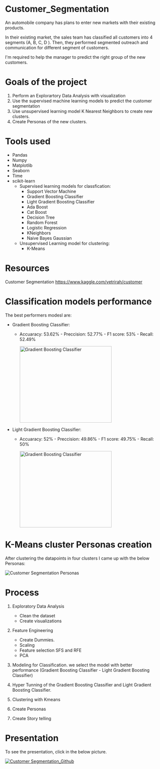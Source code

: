 # Customer_Segmentation

An automobile company has plans to enter new markets with their existing products.

In their existing market, the sales team has classified all customers into 4 segments (A, B, C, D ). Then, they performed segmented outreach and communication for different segment of customers.

I'm required to help the manager to predict the right group of the new customers.

# Goals of the project

1. Perform an Explorartory Data Analysis with visualization 
2. Use the supervised machine learning models to predict the customer segmentation
3. Use unsupervised learning model K Nearest Neighbors to create new clusters.
4. Create Personas of the new clusters. 

# Tools used
* Pandas
* Numpy
* Matplotlib
* Seaborn
* Time
* scikit-learn
  * Supervised learning models for classfication:
    * Support Vector Machine
    * Gradient Boosting Classifier
    * Light Gradient Boosting Classifier
    * Ada Boost
    * Cat Boost
    * Decision Tree
    * Random Forest
    * Logistic Regression
    * KNeighbors
    * Naive Bayes Gaussian
  * Unsupervised Learning model for clustering:
    * K-Means    

# Resources
Customer Segmentation
https://www.kaggle.com/vetrirah/customer

# Classification models performance

The best performers modesl are: 
  * Gradient Boosting Classifier: 
     * Accuaracy: 53.62% - Preccision: 52.77% - F1 score:  53% - Recall: 52.49%
     
       <img src="https://user-images.githubusercontent.com/73388089/114066452-0b7d1900-989c-11eb-9c68-e1eb90c714bd.png" alt="Gradient Boosting Classifier" width="300" height="250">
       
  * Light Gradient Boosting Classifier:      
     * Accuaracy: 52% - Preccision: 49.86% - F1 score: 49.75% - Recall: 50%     
       
       <img src="https://user-images.githubusercontent.com/73388089/114066689-48e1a680-989c-11eb-87e5-171c06b9249e.png" alt="Gradient Boosting Classifier" width="300" height="250">


# K-Means cluster Personas creation

After clustering the datapoints in four clusters I came up with the below Personas:

![Customer Segmentation Personas](https://user-images.githubusercontent.com/73388089/114074814-17b9a400-98a5-11eb-8f58-a0f01aceea94.jpg)


# Process
1. Exploratory Data Analysis
   * Clean the dataset
   * Create visualizations
2. Feature Engineering
   * Create Dummies.
   * Scaling
   * Feature selection SFS and RFE
   * PCA
3. Modeling for Classification. we select the model with better performance (Gradient Boosting Classifier - Light Gradient Boosting Classifier)

4. Hyper Tunning of the Gradient Boosting Classifier and Light Gradient Boosting Classifier.

5. Clustering with Kmeans

6. Create Personas

7. Create Story telling

# Presentation
To see the presentation, click in the below picture.

[![Customer Segmentation_Github](https://user-images.githubusercontent.com/73388089/114079260-42f2c200-98aa-11eb-817a-bd4f6464a6eb.png)](https://github.com/isra-st/Customer_Segmentation/files/6280761/Customer_Segmentation_Presentation.pptx)



